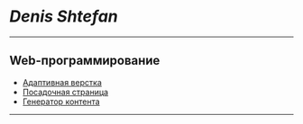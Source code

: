 # ___Denis Shtefan___  
---------------
## Web-программирование
  * [Адаптивная верстка](dshtefan.github.io/web_lab1/ "Первая лаба")
  * [Посадочная страница](адрес_будет_позже "Вторая лаба")
  * [Генератор контента](адрес_будет_позже "Третья лаба")
---------------
